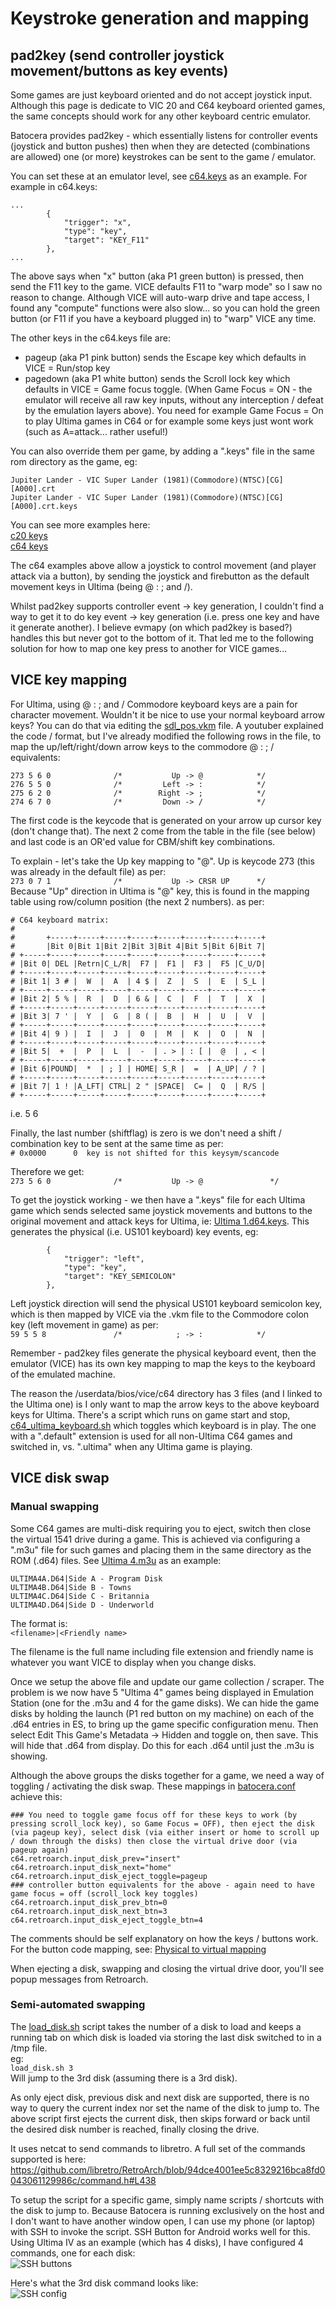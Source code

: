 # Keystroke generation and mapping

## pad2key (send controller joystick movement/buttons as key events)
Some games are just keyboard oriented and do not accept joystick input.  Although this page is dedicate to VIC 20 and C64 keyboard oriented games, the same concepts should work for any other keyboard centric emulator.

Batocera provides pad2key - which essentially listens for controller events (joystick and button pushes) then when they are detected (combinations are allowed) one (or more) keystrokes can be sent to the game / emulator.

You can set these at an emulator level, see [c64.keys](https://github.com/DaveBullet1050/BatoceraHelpers/blob/main/userdata/system/configs/evmapy/c64.keys) as an example.  For example in c64.keys:
```
...
        {
            "trigger": "x",
            "type": "key",
            "target": "KEY_F11"
        },
...
```
The above says when "x" button (aka P1 green button) is pressed, then send the F11 key to the game.  VICE defaults F11 to "warp mode" so I saw no reason to change.  Although VICE will auto-warp drive and tape access, I found any "compute" functions were also slow... so you can hold the green button (or F11 if you have a keyboard plugged in) to "warp" VICE any time.

The other keys in the c64.keys file are:  
- pageup (aka P1 pink button) sends the Escape key which defaults in VICE = Run/stop key  
- pagedown (aka P1 white button) sends the Scroll lock key which defaults in VICE = Game focus toggle. (When Game Focus = ON - the emulator will receive all raw key inputs, without any interception / defeat by the emulation layers above).  You need for example Game Focus = On to play Ultima games in C64 or for example some keys just wont work (such as A=attack... rather useful!)  

You can also override them per game, by adding a "<full rom name>.keys" file in the same rom directory as the game, eg:  
```
Jupiter Lander - VIC Super Lander (1981)(Commodore)(NTSC)[CG][A000].crt
Jupiter Lander - VIC Super Lander (1981)(Commodore)(NTSC)[CG][A000].crt.keys
```
You can see more examples here:  
[c20 keys](https://github.com/DaveBullet1050/BatoceraHelpers/tree/main/userdata/roms/c20)  
[c64 keys](https://github.com/DaveBullet1050/BatoceraHelpers/tree/main/userdata/roms/c64)  

The c64 examples above allow a joystick to control movement (and player attack via a button), by sending the joystick and firebutton as the default movement keys in Ultima (being @ : ; and /).  

Whilst pad2key supports controller event -> key generation, I couldn't find a way to get it to do key event -> key generation (i.e. press one key and have it generate another).  I believe evmapy (on which pad2key is based?) handles this but never got to the bottom of it.  That led me to the following solution for how to map one key press to another for VICE games...

## VICE key mapping

For Ultima, using @ : ; and / Commodore keyboard keys are a pain for character movement.  Wouldn't it be nice to use your normal keyboard arrow keys?  You can do that via editing the [sdl_pos.vkm](https://github.com/DaveBullet1050/BatoceraHelpers/blob/main/userdata/bios/vice/c64/sdl_pos.vkm.ultima) file.  A youtuber explained the code / format, but I've already modified the following rows in the file, to map the up/left/right/down arrow keys to the commodore @ : ; / equivalents:  
```
273 5 6 0              /*           Up -> @		       */
276 5 5 0              /*         Left -> :			   */
275 6 2 0              /*        Right -> ;            */
274 6 7 0              /*         Down -> /		       */
```  
The first code is the keycode that is generated on your arrow up cursor key (don't change that).  The next 2 come from the table in the file (see below) and last code is an OR'ed value for CBM/shift key combinations.  

To explain - let's take the Up key mapping to "@".  Up is keycode 273 (this was already in the default file) as per:  
`273 0 7 1              /*           Up -> CRSR UP      */`  
Because "Up" direction in Ultima is "@" key, this is found in the mapping table using row/column position (the next 2 numbers). as per:  
```
# C64 keyboard matrix:
#
#       +-----+-----+-----+-----+-----+-----+-----+-----+
#       |Bit 0|Bit 1|Bit 2|Bit 3|Bit 4|Bit 5|Bit 6|Bit 7|
# +-----+-----+-----+-----+-----+-----+-----+-----+-----+
# |Bit 0| DEL |Retrn|C_L/R|  F7 |  F1 |  F3 |  F5 |C_U/D|
# +-----+-----+-----+-----+-----+-----+-----+-----+-----+
# |Bit 1| 3 # |  W  |  A  | 4 $ |  Z  |  S  |  E  | S_L |
# +-----+-----+-----+-----+-----+-----+-----+-----+-----+
# |Bit 2| 5 % |  R  |  D  | 6 & |  C  |  F  |  T  |  X  |
# +-----+-----+-----+-----+-----+-----+-----+-----+-----+
# |Bit 3| 7 ' |  Y  |  G  | 8 ( |  B  |  H  |  U  |  V  |
# +-----+-----+-----+-----+-----+-----+-----+-----+-----+
# |Bit 4| 9 ) |  I  |  J  |  0  |  M  |  K  |  O  |  N  |
# +-----+-----+-----+-----+-----+-----+-----+-----+-----+
# |Bit 5|  +  |  P  |  L  |  -  | . > | : [ |  @  | , < |
# +-----+-----+-----+-----+-----+-----+-----+-----+-----+
# |Bit 6|POUND|  *  | ; ] | HOME| S_R |  =  | A_UP| / ? |
# +-----+-----+-----+-----+-----+-----+-----+-----+-----+
# |Bit 7| 1 ! |A_LFT| CTRL| 2 " |SPACE|  C= |  Q  | R/S |
# +-----+-----+-----+-----+-----+-----+-----+-----+-----+
```
i.e. 5 6  

Finally, the last number (shiftflag) is zero is we don't need a shift / combination key to be sent at the same time as per:  
`# 0x0000      0  key is not shifted for this keysym/scancode`  

Therefore we get:  
`273 5 6 0              /*           Up -> @		       */`  

To get the joystick working - we then have a ".keys" file for each Ultima game which sends selected same joystick movements and buttons to the original movement and attack keys for Ultima, ie: [Ultima 1.d64.keys](https://github.com/DaveBullet1050/BatoceraHelpers/blob/main/userdata/roms/c64/Ultima%201.d64.keys).  This generates the physical (i.e. US101 keyboard) key events, eg:
```
        {
            "trigger": "left",
            "type": "key",
            "target": "KEY_SEMICOLON"
        },
```
Left joystick direction will send the physical US101 keyboard semicolon key, which is then mapped by VICE via the .vkm file to the Commodore colon key (left movement in game) as per:  
`59 5 5 8               /*            ; -> :            */`  

Remember - pad2key files generate the physical keyboard event, then the emulator (VICE) has its own key mapping to map the keys to the keyboard of the emulated machine.  

The reason the /userdata/bios/vice/c64 directory has 3 files (and I linked to the Ultima one) is I only want to map the arrow keys to the above keyboard keys for Ultima. There's a script which runs on game start and stop, [c64_ultima_keyboard.sh](https://github.com/DaveBullet1050/BatoceraHelpers/blob/main/userdata/system/scripts/c64_ultima_keyboard.sh) which toggles which keyboard is in play.  The one with a ".default" extension is used for all non-Ultima C64 games and switched in, vs. ".ultima" when any Ultima game is playing.  

## VICE disk swap

### Manual swapping
Some C64 games are multi-disk requiring you to eject, switch then close the virtual 1541 drive during a game.  This is achieved via configuring a ".m3u" file for such games and placing them in the same directory as the ROM (.d64) files.  See [Ultima 4.m3u](https://github.com/DaveBullet1050/BatoceraHelpers/blob/main/userdata/roms/c64/Ultima%204.m3u) as an example:  
```
ULTIMA4A.D64|Side A - Program Disk
ULTIMA4B.D64|Side B - Towns
ULTIMA4C.D64|Side C - Britannia
ULTIMA4D.D64|Side D - Underworld
```  
The format is:  
`<filename>|<Friendly name>`  

The filename is the full name including file extension and friendly name is whatever you want VICE to display when you change disks.  

Once we setup the above file and update our game collection / scraper.  The problem is we now have 5 "Ultima 4" games being displayed in Emulation Station (one for the .m3u and 4 for the game disks).  We can hide the game disks by holding the launch (P1 red button on my machine) on each of the .d64 entries in ES, to bring up the game specific configuration menu.  Then select Edit This Game's Metadata -> Hidden and toggle on, then save.  This will hide that .d64 from display.  Do this for each .d64 until just the .m3u is showing.  

Although the above groups the disks together for a game, we need a way of toggling / activating the disk swap.  These mappings in [batocera.conf](https://github.com/DaveBullet1050/BatoceraHelpers/blob/main/userdata/system/batocera.conf) achieve this:  
```
### You need to toggle game focus off for these keys to work (by pressing scroll_lock key), so Game Focus = OFF), then eject the disk (via pageup key), select disk (via either insert or home to scroll up / down through the disks) then close the virtual drive door (via pageup again)
c64.retroarch.input_disk_prev="insert"
c64.retroarch.input_disk_next="home"
c64.retroarch.input_disk_eject_toggle=pageup
### controller button equivalents for the above - again need to have game focus = off (scroll_lock key toggles)
c64.retroarch.input_disk_prev_btn=0
c64.retroarch.input_disk_next_btn=3
c64.retroarch.input_disk_eject_toggle_btn=4
```  
The comments should be self explanatory on how the keys / buttons work.  For the button code mapping, see: [Physical to virtual mapping](https://github.com/DaveBullet1050/BatoceraHelpers/blob/main/README/Controller%20Reference%20README.md#physical-to-virtual-mapping)  

When ejecting a disk, swapping and closing the virtual drive door, you'll see popup messages from Retroarch.  

### Semi-automated swapping
The [load_disk.sh](https://github.com/DaveBullet1050/BatoceraHelpers/blob/main/usr/bin/load_disk.sh) script takes the number of a disk to load and keeps a running tab on which disk is loaded via storing the last disk switched to in a /tmp file.  
eg:  
`load_disk.sh 3`  
Will jump to the 3rd disk (assuming there is a 3rd disk).  

As only eject disk, previous disk and next disk are supported, there is no way to query the current index nor set the name of the disk to jump to.  The above script first ejects the current disk, then skips forward or back until the desired disk number is reached, finally closing the drive.  

It uses netcat to send commands to libretro.  A full set of the commands supported is here: https://github.com/libretro/RetroArch/blob/94dce4001ee5c8329216bca8fd0043061129986c/command.h#L438  

To setup the script for a specific game, simply name scripts / shortcuts with the disk to jump to.  Because Batocera is running exclusively on the host and I don't want to have another window open, I can use my phone (or laptop) with SSH to invoke the script.  SSH Button for Android works well for this.  Using Ultima IV as an example (which has 4 disks), I have configured 4 commands, one for each disk:  
![SSH buttons](../image/load_disk%20ssh%20config.png)  

Here's what the 3rd disk command looks like:  
![SSH config](../image/SSH%20config%20disk%203.png)  

